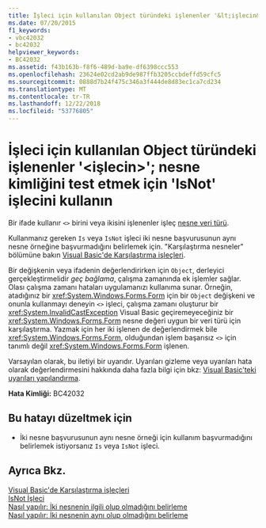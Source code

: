 ```yaml
---
title: İşleci için kullanılan Object türündeki işlenenler '&lt;işlecin&gt;'; nesne kimliğini test etmek için 'IsNot' işlecini kullanın
ms.date: 07/20/2015
f1_keywords:
- vbc42032
- bc42032
helpviewer_keywords:
- BC42032
ms.assetid: f43b163b-f8f6-489d-ba9e-df6398ccc553
ms.openlocfilehash: 23624e02cd2ab9de987ffb3205ccbdeffd59cfc5
ms.sourcegitcommit: 0888d7b24f475c346a3f444de8d83ec1ca7cd234
ms.translationtype: MT
ms.contentlocale: tr-TR
ms.lasthandoff: 12/22/2018
ms.locfileid: "53776805"
---
```

# <a name="operands-of-type-object-used-for-operator-ltoperatorsymbolgt-use-the-isnot-operator-to-test-object-identity"></a>İşleci için kullanılan Object türündeki işlenenler '&lt;işlecin&gt;'; nesne kimliğini test etmek için 'IsNot' işlecini kullanın
Bir ifade kullanır `<>` birini veya ikisini işlenenler işleç [nesne veri türü](../../visual-basic/language-reference/data-types/object-data-type.md).  
  
 Kullanmanız gereken `Is` veya `IsNot` işleci iki nesne başvurusunun aynı nesne örneğine başvurmadığını belirlemek için. "Karşılaştırma nesneler" bölümüne bakın [Visual Basic'de Karşılaştırma işleçleri](../../visual-basic/programming-guide/language-features/operators-and-expressions/comparison-operators.md).  
  
 Bir değişkenin veya ifadenin değerlendirirken için `Object`, derleyici gerçekleştirmelidir *geç bağlama*, çalışma zamanında ek işlemler sağlar. Olası çalışma zamanı hataları uygulamanızı kullanıma sunar. Örneğin, atadığınız bir <xref:System.Windows.Forms.Form> için bir `Object` değişkeni ve onunla kullanmayı deneyin `<>` işleci, çalışma zamanı oluşturur bir <xref:System.InvalidCastException> Visual Basic geçiremeyeceğiniz bir <xref:System.Windows.Forms.Form> nesne değeri uygun bir veri türü için karşılaştırma. Yazmak için her iki işlenen de değerlendirmek bile <xref:System.Windows.Forms.Form>, olduğundan işlem başarısız `<>` için tanımlı değil <xref:System.Windows.Forms.Form> işlenen.  
  
 Varsayılan olarak, bu iletiyi bir uyarıdır. Uyarıları gizleme veya uyarıları hata olarak değerlendirmesini hakkında daha fazla bilgi için bkz: [Visual Basic'teki uyarıları yapılandırma](/visualstudio/ide/configuring-warnings-in-visual-basic).  
  
 **Hata Kimliği:** BC42032  
  
## <a name="to-correct-this-error"></a>Bu hatayı düzeltmek için  
  
-   İki nesne başvurusunun aynı nesne örneği için kullanım başvurmadığını belirlemek istiyorsanız `Is` veya `IsNot` işleci.  
  
## <a name="see-also"></a>Ayrıca Bkz.  
 [Visual Basic'de Karşılaştırma işleçleri](../../visual-basic/programming-guide/language-features/operators-and-expressions/comparison-operators.md)  
 [IsNot İşleci](../../visual-basic/language-reference/operators/isnot-operator.md)  
 [Nasıl yapılır: İki nesnenin ilgili olup olmadığını belirleme](../../visual-basic/programming-guide/language-features/variables/how-to-determine-whether-two-objects-are-related.md)  
 [Nasıl yapılır: İki nesnenin aynı olup olmadığını belirleme](../../visual-basic/programming-guide/language-features/variables/how-to-determine-whether-two-objects-are-identical.md)
